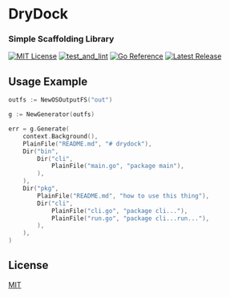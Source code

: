 # DryDock
### Simple Scaffolding Library

[![MIT License](https://img.shields.io/github/license/RobinThrift/drydock?style=flat-square)](https://github.com/RobinThrift/drydock/blob/main/LICENSE)
[![test_and_lint](https://github.com/RobinThrift/drydock/actions/workflows/test_and_lint.yaml/badge.svg)](https://github.com/RobinThrift/drydock/actions/workflows/test_and_lint.yaml)
[![Go Reference](https://pkg.go.dev/badge/github.com/RobinThrift/drydock.svg)](https://pkg.go.dev/github.com/RobinThrift/drydock)
[![Latest Release](https://img.shields.io/github/v/tag/RobinThrift/drydock?sort=semver&style=flat-square)](https://github.com/RobinThrift/drydock/releases/latest)

## Usage Example

```go
outfs := NewOSOutputFS("out")

g := NewGenerator(outfs)

err = g.Generate(
    context.Background(),
    PlainFile("README.md", "# drydock"),
    Dir("bin",
        Dir("cli",
            PlainFile("main.go", "package main"),
        ),
    ),
    Dir("pkg",
        PlainFile("README.md", "how to use this thing"),
        Dir("cli",
            PlainFile("cli.go", "package cli..."),
            PlainFile("run.go", "package cli...run..."),
        ),
    ),
)
````

## License

[MIT](https://github.com/RobinThrift/drydock/blob/main/LICENSE)
